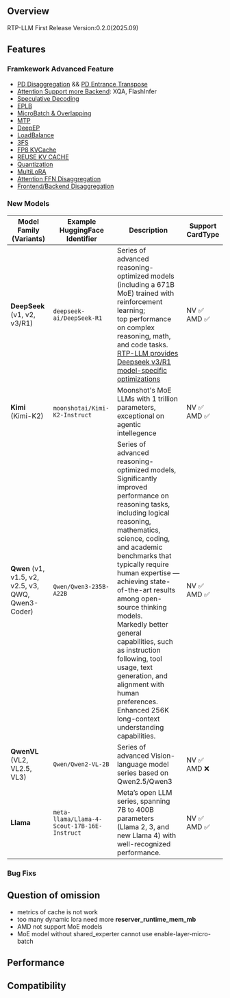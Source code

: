 
## Overview
RTP-LLM First Release Version:0.2.0(2025.09)
## Features
### Framkework  Advanced Feature
* [PD Disaggregation](../../backend/pd_disaggregation.ipynb) && [PD Entrance Transpose](../../backend/pd_entrance_transpose.md)
* [Attention Support more Backend](../../backend/attention_backend.md): XQA, FlashInfer
* [Speculative Decoding](../../backend/speculative_decoding.md)
* [EPLB](../../references/deepseek/reporter.md#eplb)
* [MicroBatch & Overlapping](../../references/deepseek/reporter.md#microbatch-overlapping)
* [MTP](../../references/deepseek/reporter.md#mtp)
* [DeepEP](../../references/deepseek/reporter.md#deepep-network)
* [LoadBalance](../../backend/flexlb.md)
* [3FS](../../backend/3fs.md)
* [FP8 KVCache](../../backend/KvCache.md)
* [REUSE KV CACHE](../../backend/reuse_kv_cache.md)
* [Quantization](../../backend/quantization.md)
* [MultiLoRA](../../backend/lora.ipynb)
* [Attention FFN Disaggregation](../../backend/af_disaggregation.md)
* [Frontend/Backend Disaggregation](../../backend/Frontend.md)


### New Models
| **Model Family (Variants)** | **Example HuggingFace Identifier**  | **Description** | **Support CardType** |
|-----------------------------|-------------------------------------|-----------------|------------------|
| **DeepSeek** (v1, v2, v3/R1)| `deepseek-ai/DeepSeek-R1`  | Series of advanced reasoning-optimized models (including a 671B MoE) trained with reinforcement learning; <br>top performance on complex reasoning, math, and code tasks.<br> [RTP-LLM provides Deepseek v3/R1 model-specific optimizations](../../references/deepseek/reporter.md)| NV ✅<br> AMD ✅|
| **Kimi** (Kimi-K2) | `moonshotai/Kimi-K2-Instruct`  | Moonshot's MoE LLMs with 1 trillion parameters, exceptional on agentic intellegence| NV ✅<br> AMD ✅|
| **Qwen** (v1, v1.5, v2, v2.5, v3, QWQ, Qwen3-Coder)| `Qwen/Qwen3-235B-A22B`  | Series of advanced reasoning-optimized models, <br>Significantly improved performance on reasoning tasks,<br> including logical reasoning, mathematics, science, coding, and academic benchmarks that typically require human expertise — achieving state-of-the-art results among open-source thinking models.<br>Markedly better general capabilities, such as instruction following, tool usage, text generation, and alignment with human preferences.<br>Enhanced 256K long-context understanding capabilities.| NV ✅<br> AMD ✅|
| **QwenVL** (VL2, VL2.5, VL3)| `Qwen/Qwen2-VL-2B`  | Series of advanced  Vision-language model series based on Qwen2.5/Qwen3| NV ✅<br> AMD ❌|
| **Llama**         | `meta-llama/Llama-4-Scout-17B-16E-Instruct`  | Meta’s open LLM series, spanning 7B to 400B parameters (Llama 2, 3, and new Llama 4) with well-recognized performance.  | NV ✅<br> AMD ✅ |

### Bug Fixs

## Question of omission
* metrics of cache is not work
* too many dynamic lora need more **reserver_runtime_mem_mb**
* AMD not support MoE models
* MoE model without shared_experter cannot use enable-layer-micro-batch


## Performance

## Compatibility
